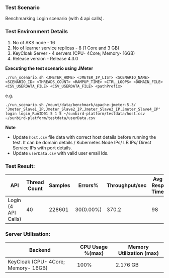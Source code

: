 ### Test Scenario

Benchmarking Login scenario (with 4 api calls).


### Test Environment Details
1. No of AKS node - 16
2. No of learner service replicas - 8 (1 Core and 3 GB)
3. KeyCloak Server - 4 servers (CPU- 4Core; Memory- 16GB)
4. Release version - Release 4.3.0


**Executing the test scenario using JMeter**

```./run_scenario.sh <JMETER_HOME> <JMETER_IP_LIST> <SCENARIO_NAME> <SCENARIO_ID> <THREADS_COUNT> <RAMPUP_TIME> <CTRL_LOOPS> <DOMAIN_FILE> <CSV_USERDATA_FILE> <CSV_USERDATA_FILE> <pathPrefix>```

e.g.

```./run_scenario.sh /mount/data/benchmark/apache-jmeter-5.3/ 'Jmeter_Slave1_IP,Jmeter_Slave2_IP,Jmeter_Slave3_IP,Jmeter_Slave4_IP' login login_RunID01 5 1 5 ~/sunbird-platform/testdata/host.csv ~/sunbird-platform/testdata/userData.csv```


**Note**
- Update `host.csv` file data with correct host details before running the test. It can be domain details / Kubernetes Node IPs/ LB IPs/ Direct Service IPs with port details.
- Update `userData.csv` with valid user email Ids.

### Test Result:

|API                |Thread Count|Samples |Errors%  |Throughput/sec|Avg Resp Time |95th pct |99th pct|
|-------------------|------------|--------|---------| -------------|--------------|---------|--------|
|Login (4 API Calls)|40          |228601 |30(0.00%)| 370.2       | 98       | 411  |500  |


### Server Utilisation:
| Backend          | CPU Usage %(max) | Memory Utilization (max) |
| ------------- | ------------- |------------- |
| KeyCloak (CPU- 4Core; Memory- 16GB)|100%  | 2.176 GB  |
